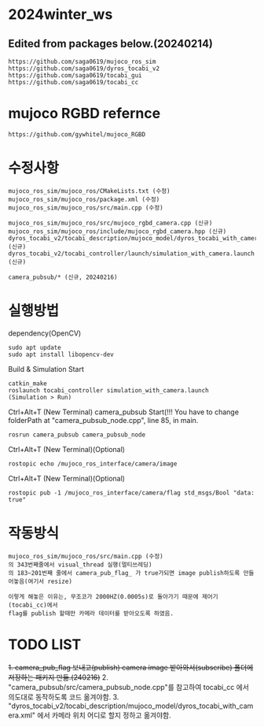 # 2024winter_ws


## Edited from packages below.(20240214)
```
https://github.com/saga0619/mujoco_ros_sim
https://github.com/saga0619/dyros_tocabi_v2
https://github.com/saga0619/tocabi_gui
https://github.com/saga0619/tocabi_cc
```

# mujoco RGBD refernce
```
https://github.com/gywhitel/mujoco_RGBD
```

# 수정사항
```
mujoco_ros_sim/mujoco_ros/CMakeLists.txt (수정)
mujoco_ros_sim/mujoco_ros/package.xml (수정)
mujoco_ros_sim/mujoco_ros/src/main.cpp (수정)

mujoco_ros_sim/mujoco_ros/src/mujoco_rgbd_camera.cpp (신규)
mujoco_ros_sim/mujoco_ros/include/mujoco_rgbd_camera.hpp (신규)
dyros_tocabi_v2/tocabi_description/mujoco_model/dyros_tocabi_with_camera.xml (신규)
dyros_tocabi_v2/tocabi_controller/launch/simulation_with_camera.launch (신규)

camera_pubsub/* (신규, 20240216)
```

# 실행방법
dependency(OpenCV)
```
sudo apt update
sudo apt install libopencv-dev
```

Build & Simulation Start
```
catkin_make
roslaunch tocabi_controller simulation_with_camera.launch
(Simulation > Run)
```
Ctrl+Alt+T (New Terminal)
camera_pubsub Start(!!! You have to change folderPath at "camera_pubsub_node.cpp", line 85, in main.
```
rosrun camera_pubsub camera_pubsub_node
```


Ctrl+Alt+T (New Terminal)(Optional)
```
rostopic echo /mujoco_ros_interface/camera/image
```
Ctrl+Alt+T (New Terminal)(Optional)
```
rostopic pub -1 /mujoco_ros_interface/camera/flag std_msgs/Bool "data: true" 
```
# 작동방식
```
mujoco_ros_sim/mujoco_ros/src/main.cpp (수정)
의 343번째줄에서 visual_thread 실행(멀티쓰레딩)
의 183~201번째 줄에서 camera_pub_flag_ 가 true가되면 image publish하도록 만들어놓음(여기서 resize)

이렇게 해놓은 이유는, 무조코가 2000HZ(0.0005s)로 돌아가기 때문에 제어기(tocabi_cc)에서
flag를 publish 할때만 카메라 데이터를 받아오도록 하였음.
```

# TODO LIST
~~1. camera_pub_flag 보내고(publish) camera image 받아와서(subscribe) 폴더에 저장하는 패키지 만듦.(240216)~~
2. "camera_pubsub/src/camera_pubsub_node.cpp"를 참고하여 tocabi_cc 에서 의도대로 동작하도록 코드 옮겨야함.
3. "dyros_tocabi_v2/tocabi_description/mujoco_model/dyros_tocabi_with_camera.xml" 에서 카메라 위치 어디로 할지 정하고 옮겨야함.



